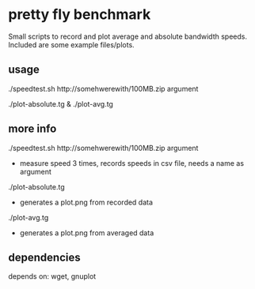# pretty fly benchmark
Small scripts to record and plot average and absolute bandwidth speeds. Included are some example files/plots.

## usage
  ./speedtest.sh http://somehwerewith/100MB.zip argument

  ./plot-absolute.tg & ./plot-avg.tg 

## more info
  ./speedtest.sh http://somehwerewith/100MB.zip argument
   * measure speed 3 times, records speeds in csv file, needs a name as argument 

  ./plot-absolute.tg
   * generates a plot.png from recorded data

  ./plot-avg.tg
   * generates a plot.png from averaged data

## dependencies
depends on: wget, gnuplot
